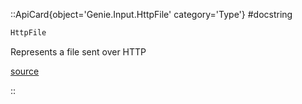 

::ApiCard{object='Genie.Input.HttpFile' category='Type'}
#docstring



```julia
HttpFile
```


Represents a file sent over HTTP


[source](https://github.com/GenieFramework/Genie.jl/blob/v5.30.6/src/Input.jl#L11-L15)

::

 

<UAlert title='Missing docstring for  `HttpFormPart`. '/>



 

<UAlert title='Missing docstring for  `HttpInput`. '/>



 

<UAlert title='Missing docstring for  `all`. '/>



 

<UAlert title='Missing docstring for  `files`. '/>



 

<UAlert title='Missing docstring for  `get_multiform_parts!`. '/>



 

<UAlert title='Missing docstring for  `parse_seicolon_fields`. '/>



 

<UAlert title='Missing docstring for  `post`. '/>



 

<UAlert title='Missing docstring for  `post_from_request!`. '/>



 

<UAlert title='Missing docstring for  `parse_quoted_params`. '/>



 

<UAlert title='Missing docstring for  `post_multipart!`. '/>



 

<UAlert title='Missing docstring for  `post_url_encoded!`. '/>


